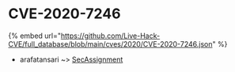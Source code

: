 # CVE-2020-7246
{% embed url="https://github.com/Live-Hack-CVE/full_database/blob/main/cves/2020/CVE-2020-7246.json" %}

* arafatansari ~> [SecAssignment](https://www.alice-snow.ru/2020/database/cve-2020-7246/secassignment-arafatansari)